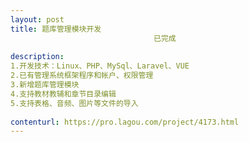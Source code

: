 ```yaml
---                
layout: post       
title: 题库管理模块开发
                                已完成
           
description: 
1.开发技术：Linux、PHP、MySql、Laravel、VUE
2.已有管理系统框架程序和帐户、权限管理
3.新增题库管理模块
4.支持教材教辅和章节目录编辑
5.支持表格、音频、图片等文件的导入
     
contenturl: https://pro.lagou.com/project/4173.html      
---                 
```

